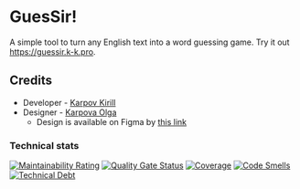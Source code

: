 # GuesSir!

A simple tool to turn any English text into a word guessing game. Try it out https://guessir.k-k.pro.

## Credits

- Developer - [Karpov Kirill](https://k-k.pro)
- Designer - [Karpova Olga](https://www.behance.net/olga_karpova)
  - Design is available on Figma by [this link](https://www.figma.com/file/na2VFqYaFI6RTOkSOitfMd/Guessir)

### Technical stats

[![Maintainability Rating](https://sq.k-k.pro/api/project_badges/measure?project=Guessir&metric=sqale_rating&token=aea6af2cef2a86c02926e0cbfd3c67d55c7a2142)](https://sq.k-k.pro/dashboard?id=Guessir)
[![Quality Gate Status](https://sq.k-k.pro/api/project_badges/measure?project=Guessir&metric=alert_status&token=aea6af2cef2a86c02926e0cbfd3c67d55c7a2142)](https://sq.k-k.pro/dashboard?id=Guessir)
[![Coverage](https://sq.k-k.pro/api/project_badges/measure?project=Guessir&metric=coverage&token=aea6af2cef2a86c02926e0cbfd3c67d55c7a2142)](https://sq.k-k.pro/dashboard?id=Guessir)
[![Code Smells](https://sq.k-k.pro/api/project_badges/measure?project=Guessir&metric=code_smells&token=aea6af2cef2a86c02926e0cbfd3c67d55c7a2142)](https://sq.k-k.pro/dashboard?id=Guessir)
[![Technical Debt](https://sq.k-k.pro/api/project_badges/measure?project=Guessir&metric=sqale_index&token=aea6af2cef2a86c02926e0cbfd3c67d55c7a2142)](https://sq.k-k.pro/dashboard?id=Guessir)
